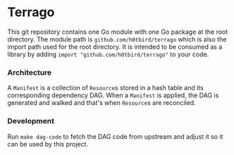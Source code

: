 # Terrago

This git repository contains one Go module with one Go package at the root directory.
The module path is `github.com/h0tbird/terrago` which is also the import path used for the root directory.
It is intended to be consumed as a library by adding `import "github.com/h0tbird/terrago"` to your code.

### Architecture
A `Manifest` is a collection of `Resource`s stored in a hash table and its corresponding dependency DAG.
When a `Manifest` is applied, the DAG is generated and walked and that's when `Resource`s are reconciled.

### Development
Run `make dag-code` to fetch the DAG code from upstream and adjust it so it can be used by this project.
